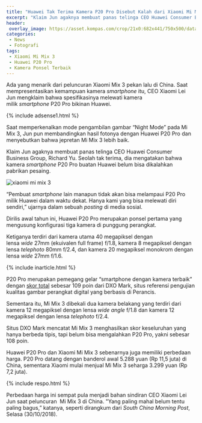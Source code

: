 ```yaml
---
title: "Huawei Tak Terima Kamera P20 Pro Disebut Kalah dari Xiaomi Mi Mix 3"
excerpt: "Klaim Jun agaknya membuat panas telinga CEO Huawei Consumer Business Group, Richard Yu. Dia mengatakan bahwa kamera smartphone P20 Pro buatan Huawei belum terkalahkan"
header:
 overlay_image: https://asset.kompas.com/crop/21x0:682x441/750x500/data/photo/2018/10/25/939615163.jpg
categories:
 - News
 - Fotografi
tags:
 - Xiaomi Mi Mix 3
 - Huawei P20 Pro
 - Kamera Ponsel Terbaik
---
```

Ada yang menarik dari peluncuran Xiaomi Mix 3 pekan lalu di China. Saat mempresentasikan kemampuan kamera _smartphone_ itu, CEO Xiaomi Lei Jun mengklaim bahwa spesifikasinya melewati kamera milik _smartphone_ P20 Pro bikinan Huawei.

{% include adsense1.html %}

Saat memperkenalkan mode pengambilan gambar “Night Mode” pada Mi Mix 3, Jun pun membandingkan hasil fotonya dengan Huawei P20 Pro dan menyebutkan bahwa jepretan Mi Mix 3 lebih baik.

Klaim Jun agaknya membuat panas telinga CEO Huawei Consumer Business Group, Richard Yu. Seolah tak terima, dia mengatakan bahwa kamera _smartphone_ P20 Pro buatan Huawei belum bisa dikalahkan pabrikan pesaing.

![xiaomi mi mix 3](https://asset.kompas.com/crop/21x0:682x441/750x500/data/photo/2018/10/25/939615163.jpg)

“Pembuat _smartphone_ lain manapun tidak akan bisa melampaui P20 Pro milik Huawei dalam waktu dekat. Hanya kami yang bisa melewati diri sendiri,” ujarnya dalam sebuah _posting_ di media sosial.

Dirilis awal tahun ini, Huawei P20 Pro merupakan ponsel pertama yang mengusung konfigurasi tiga kamera di punggung perangkat.

Ketiganya terdiri dari kamera utama 40 megapiksel dengan lensa _wide_ 27mm (ekuivalen full frame) f/1.8, kamera 8 megapiksel dengan lensa _telephoto_ 80mm f/2.4, dan kamera 20 megapiksel monokrom dengan lensa _wide_ 27mm f/1.6.

{% include inarticle.html %}

P20 Pro merupakan pemegang gelar “smartphone dengan kamera terbaik” dengan [skor total](https://www.dxomark.com/huawei-p20-pro-camera-review-innovative-technologies-outstanding-results/) sebesar 109 poin dari DXO Mark, situs referensi pengujian kualitas gambar perangkat digital yang berbasis di Perancis.

Sementara itu, Mi Mix 3 dibekali dua kamera belakang yang terdiri dari kamera 12 megapiksel dengan lensa _wide angle_ f/1.8 dan kamera 12 megapiksel dengan lensa _telephoto_ f/2.4.

Situs DXO Mark mencatat Mi Mix 3 menghasilkan skor keseluruhan yang hanya berbeda tipis, tapi belum bisa mengalahkan P20 Pro, yakni sebesar 108 poin.

Huawei P20 Pro dan Xiaomi Mi Mix 3 sebenarnya juga memiliki perbedaan harga. P20 Pro datang dengan banderol awal 5.288 yuan (Rp 11,5 juta) di China, sementara Xiaomi mulai menjual Mi Mix 3 seharga 3.299 yuan (Rp 7,2 juta).

{% include respo.html %}

Perbedaan harga ini sempat pula menjadi bahan sindiran CEO Xiaomi Lei Jun saat peluncuran  Mi Mix 3 di China. "Yang paling mahal belum tentu paling bagus,” katanya, seperti dirangkum dari _South China Morning Post_, Selasa (30/10/2018).
